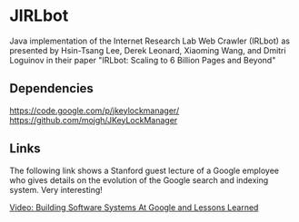 # JIRLbot

Java implementation of the Internet Research Lab Web Crawler (IRLbot) as presented by Hsin-Tsang Lee, Derek Leonard, 
Xiaoming Wang, and Dmitri Loguinov in their paper "IRLbot: Scaling to 6 Billion Pages and Beyond"

## Dependencies

https://code.google.com/p/jkeylockmanager/ https://github.com/mojgh/JKeyLockManager

## Links

The following link shows a Stanford guest lecture of a Google employee who gives details on the evolution of the Google
search and indexing system. Very interesting!

[Video: Building Software Systems At Google and Lessons Learned](https://www.youtube.com/watch?v=modXC5IWTJI)